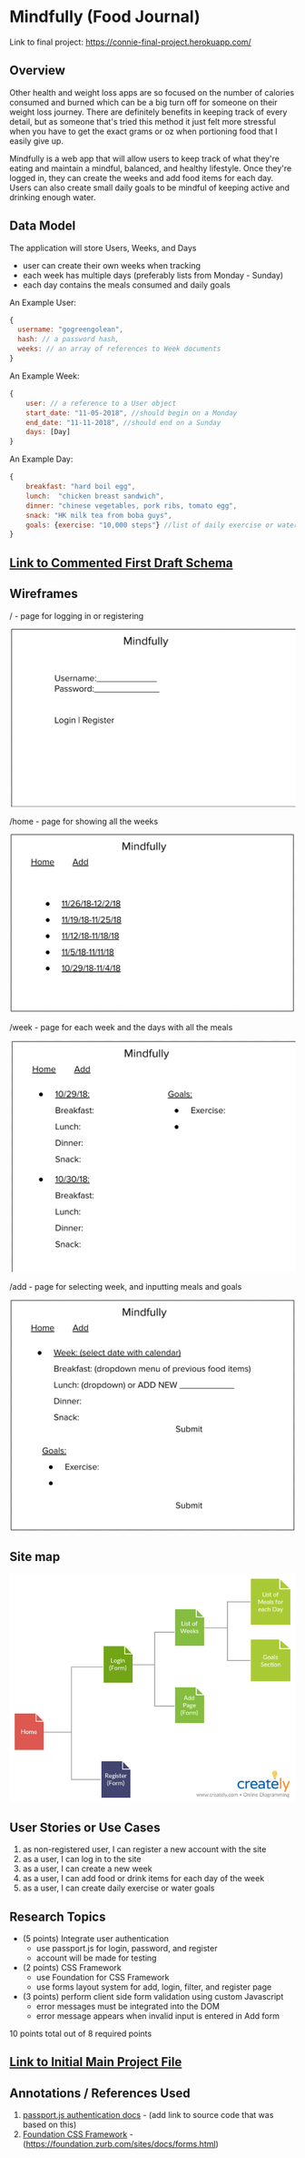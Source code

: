 # Mindfully (Food Journal) 
Link to final project: https://connie-final-project.herokuapp.com/
## Overview

Other health and weight loss apps are so focused on the number of calories consumed and burned which can be a big turn off for someone on their weight loss journey. There are definitely benefits in keeping track of every detail, but as someone that's tried this method it just felt more stressful when you have to get the exact grams or oz when portioning food that I easily give up.

Mindfully is a web app that will allow users to keep track of what they're eating and maintain a mindful, balanced, and healthy lifestyle. Once they're logged in, they can create the weeks and add food items for each day. Users can also create small daily goals to be mindful of keeping active and drinking enough water.

## Data Model

The application will store Users, Weeks, and Days

* user can create their own weeks when tracking
* each week has multiple days (preferably lists from Monday - Sunday)
* each day contains the meals consumed and daily goals

An Example User:

```javascript
{
  username: "gogreengolean",
  hash: // a password hash,
  weeks: // an array of references to Week documents
}
```

An Example Week:

```javascript
{
    user: // a reference to a User object
    start_date: "11-05-2018", //should begin on a Monday
    end_date: "11-11-2018", //should end on a Sunday
    days: [Day]
}
```

An Example Day:

```javascript
{
    breakfast: "hard boil egg",
    lunch:  "chicken breast sandwich",
    dinner: "chinese vegetables, pork ribs, tomato egg",
    snack: "HK milk tea from boba guys",
    goals: {exercise: "10,000 steps"} //list of daily exercise or water goals
}
```

## [Link to Commented First Draft Schema](db.js) 

## Wireframes

/ - page for logging in or registering

![login](documentation/mindfully-login.png)

/home - page for showing all the weeks

![home](documentation/mindfully-home.png)

/week - page for each week and the days with all the meals

![week](documentation/mindfully-week.png)

/add - page for selecting week, and inputting meals and goals

![add](documentation/mindfully-add.png)

## Site map

![site map](documentation/mindfully-site-map.png)

## User Stories or Use Cases

1. as non-registered user, I can register a new account with the site
2. as a user, I can log in to the site
3. as a user, I can create a new week
4. as a user, I can add food or drink items for each day of the week
6. as a user, I can create daily exercise or water goals

## Research Topics

* (5 points) Integrate user authentication
    * use passport.js for login, password, and register
    * account will be made for testing
* (2 points) CSS Framework
    * use Foundation for CSS Framework
    * use forms layout system for add, login, filter, and register page
* (3 points) perform client side form validation using custom Javascript
    * error messages must be integrated into the DOM
    * error message appears when invalid input is entered in Add form

10 points total out of 8 required points

## [Link to Initial Main Project File](app.js) 

## Annotations / References Used

1. [passport.js authentication docs](http://passportjs.org/docs) - (add link to source code that was based on this)
2. [Foundation CSS Framework](https://foundation.zurb.com/sites/docs/) - (https://foundation.zurb.com/sites/docs/forms.html)
